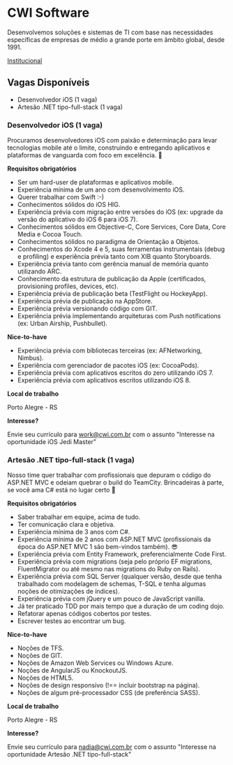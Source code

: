 
# CWI Software


Desenvolvemos soluções e sistemas de TI com base nas necessidades específicas de empresas de médio a grande porte em âmbito global, desde 1991.

[Institucional](http://www.cwi.com.br)

## Vagas Disponíveis

* Desenvolvedor iOS (1 vaga)
* Artesão .NET tipo-full-stack (1 vaga)

### Desenvolvedor iOS (1 vaga)

Procuramos desenvolvedores iOS com paixão e determinação para levar tecnologias mobile até o limite, construindo e entregando aplicativos e plataformas de vanguarda com foco em excelência. :metal:

**Requisitos obrigatórios**

* Ser um hard-user de plataformas e aplicativos mobile.
* Experiência mínima de um ano com desenvolvimento iOS.
* Querer trabalhar com Swift :-)
* Conhecimentos sólidos do iOS HIG.
* Experiência prévia com migração entre versões do iOS (ex: upgrade da versão do aplicativo do iOS 6 para iOS 7).
* Conhecimentos sólidos em Objective-C, Core Services, Core Data, Core Media e Cocoa Touch.
* Conhecimentos sólidos no paradigma de Orientação a Objetos.
* Conhecimentos do Xcode 4 e 5, suas ferramentas instrumentais (debug e profiling) e experiência prévia tanto com XIB quanto Storyboards.
* Experiência prévia tanto com gerência manual de memória quanto utilizando ARC.
* Conhecimento da estrutura de publicação da Apple (certificados, provisioning profiles, devices, etc).
* Experiência prévia de publicação beta (TestFlight ou HockeyApp).
* Experiência prévia de publicação na AppStore.
* Experiência prévia versionando código com GIT.
* Experiência prévia implementando arquiteturas com Push notifications (ex: Urban Airship, Pushbullet).

**Nice-to-have**

* Experiência prévia com bibliotecas terceiras (ex: AFNetworking, Nimbus).
* Experiência com gerenciador de pacotes iOS (ex: CocoaPods).
* Experiência prévia com aplicativos escritos do zero utilizando iOS 7.
* Experiência prévia com aplicativos escritos utilizando iOS 8.

**Local de trabalho**

Porto Alegre - RS

**Interesse?**

Envie seu currículo para [work@cwi.com.br](mailto:work@cwi.com.br) com o assunto "Interesse na oportunidade iOS Jedi Master"

### Artesão .NET tipo-full-stack (1 vaga)

Nosso time quer trabalhar com profissionais que depuram o código do ASP.NET MVC e odeiam quebrar o build do TeamCity. Brincadeiras à parte, se você ama C# está no lugar certo :punch:

**Requisitos obrigatórios**

* Saber trabalhar em equipe, acima de tudo.
* Ter comunicação clara e objetiva.
* Experiência mínima de 3 anos com C#.
* Experiência mínima de 2 anos com ASP.NET MVC (profissionais da época do ASP.NET MVC 1 são bem-vindos também). :sunglasses:
* Experiência prévia com Entity Framework, preferencialmente Code First.
* Experiência prévia com migrations (seja pelo próprio EF migrations, FluentMigrator ou até mesmo nas migrations do Ruby on Rails).
* Experiência prévia com SQL Server (qualquer versão, desde que tenha trabalhado com modelagem de schemas, T-SQL e tenha algumas noções de otimizações de índices).
* Experiência prévia com jQuery e um pouco de JavaScript vanilla.
* Já ter praticado TDD por mais tempo que a duração de um coding dojo.
* Refatorar apenas códigos cobertos por testes.
* Escrever testes ao encontrar um bug.

**Nice-to-have**

* Noções de TFS.
* Noções de GIT.
* Noções de Amazon Web Services ou Windows Azure.
* Noções de AngularJS ou KnockoutJS.
* Noções de HTML5.
* Noções de design responsivo (!== incluir bootstrap na página).
* Noções de algum pré-processador CSS (de preferência SASS).


**Local de trabalho**

Porto Alegre - RS

**Interesse?**

Envie seu currículo para [nadia@cwi.com.br](mailto:nadia@cwi.com.br) com o assunto "Interesse na oportunidade Artesão .NET tipo-full-stack"
